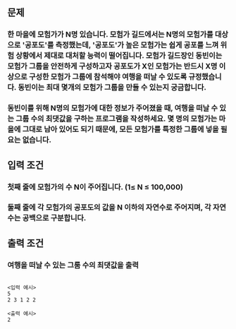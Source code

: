 ## 문제

### 한 마을에 모험가가 N명 있습니다. 모험가 길드에서는 N명의 모험가를 대상으로 '공포도'를 측정했는데, '공포도'가 높은 모험가는 쉽게 공포를 느껴 위험 상황에서 제대로 대처할 능력이 떨어집니다. 모험가 길드장인 동빈이는 모험가 그룹을 안전하게 구성하고자 공포도가 X인 모험가는 반드시 X명 이상으로 구성한 모험가 그룹에 참석해야 여행을 떠날 수 있도록 규정했습니다. 동빈이는 최대 몇개의 모험가 그룹을 만들 수 있는지 궁금합니다.

### 동빈이를 위해 N명의 모험가에 대한 정보가 주어졌을 때, 여행을 떠날 수 있는 그룹 수의 최댓값을 구하는 프로그램을 작성하세요. 몇 명의 모험가는 마을에 그대로 남아 있어도 되기 때문에, 모든 모험가를 특정한 그룹에 넣을 필요는 없습니다.

## 입력 조건
### 첫째 줄에 모험가의 수 N이 주어집니다. (1≤ N ≤ 100,000)
### 둘째 줄에 각 모험가의 공포도의 값을 N 이하의 자연수로 주어지며, 각 자연수는 공백으로 구분합니다.

## 출력 조건
### 여행을 떠날 수 있는 그룸 수의 최댓값을 출력

<pre>
<code>
<입력 예시>
5
2 3 1 2 2
 
<출력 예시>
2
</code>
</pre>
